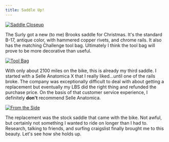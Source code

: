 ```yaml
---
title: Saddle Up!
---
```


[![][closeup]][1]

The Surly got a new (to me) Brooks saddle for Christmas. It's the standard B-17, antique color, with hammered copper rivets, and chrome rails.  It also has the matching Challenge tool bag.  Ultimately I think the tool bag will prove to be more decorative than useful.

[![][toolbag]][2]

With only about 2100 miles on the bike, this is already my third saddle.  I started with a Selle Anatomica X that I really liked...until one of the rails broke.  The company was exceptionally difficult to deal with about getting a replacement but eventually my LBS did the right thing and refunded the purchase price. On the basis of that customer service experience, I definitely **don't** recommend Selle Anatomica.

[![][side]][3]

The replacement was the stock saddle that came with the bike.  Not awful, but certainly not something I wanted to ride on longer than I had to.  Research, talking to friends, and surfing craigslist finally brought me to this beauty.  Let's see how she holds up.

[1]: https://www.flickr.com/photos/highlycaffeinated/16012291488
[closeup]: https://farm8.staticflickr.com/7466/16012291488_2db5a718a4_z.jpg "Saddle Closeup"
[2]: https://www.flickr.com/photos/highlycaffeinated/16199756225
[toolbag]: https://farm9.staticflickr.com/8650/16199756225_b673fb2f79_z.jpg "Tool Bag"
[3]: https://www.flickr.com/photos/highlycaffeinated/15577356164
[side]: https://farm9.staticflickr.com/8563/15577356164_2fdee96cac_z.jpg "From the Side"

